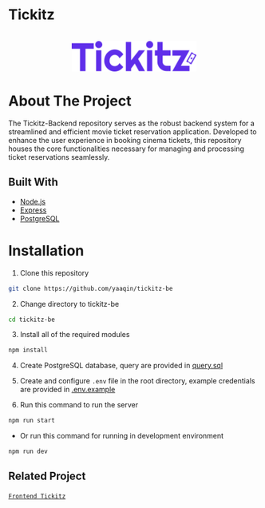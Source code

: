 # Tickitz

<br />
<div align="center">
  <a href="https://tickitz-react-fe.vercel.app/" target="_blank">
    <img src="https://github.com/yaaqin/Assets/blob/main/Readme/Tickitz/tikitz.png" alt="Tickitz" width="250px">
  </a>

</div>


# About The Project

The Tickitz-Backend repository serves as the robust backend system for a streamlined and efficient movie ticket reservation application. Developed to enhance the user experience in booking cinema tickets, this repository houses the core functionalities necessary for managing and processing ticket reservations seamlessly.

## Built With

- [Node.js](https://nodejs.org)
- [Express](https://expressjs.com)
- [PostgreSQL](https://www.postgresql.org)

# Installation

1. Clone this repository

```sh
git clone https://github.com/yaaqin/tickitz-be
```

2. Change directory to tickitz-be

```sh
cd tickitz-be
```

3. Install all of the required modules

```sh
npm install
```

4. Create PostgreSQL database, query are provided in [query.sql](./query.sql)

5. Create and configure `.env` file in the root directory, example credentials are provided in [.env.example](./.env.example)

6. Run this command to run the server

```sh
npm run start
```

- Or run this command for running in development environment

```sh
npm run dev
```



## Related Project

[`Frontend Tickitz`](https://tickitz-react-fe-qin.vercel.app/)
